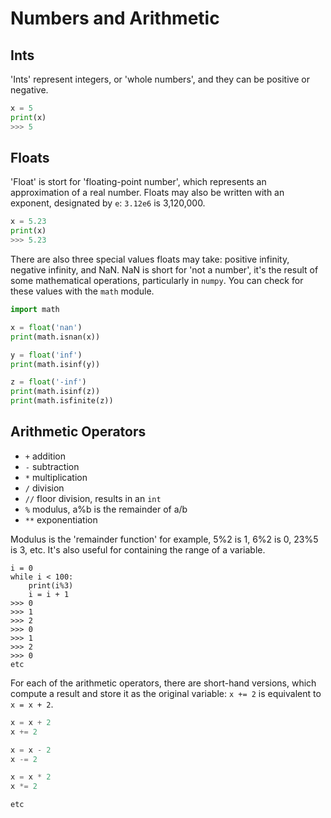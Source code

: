 
# Numbers and Arithmetic

## Ints

'Ints' represent integers, or 'whole numbers', and they can be positive or negative.

```python
x = 5
print(x)
>>> 5
```

## Floats

'Float' is stort for 'floating-point number', which represents an approximation of a real number. Floats may also be written with an exponent, designated by `e`: `3.12e6` is 3,120,000.

```python
x = 5.23
print(x)
>>> 5.23
```

There are also three special values floats may take: positive infinity, negative infinity, and NaN. NaN is short for 'not a number', it's the result of some mathematical operations, particularly in `numpy`. You can check for these values with the `math` module.

```python
import math

x = float('nan')
print(math.isnan(x))

y = float('inf')
print(math.isinf(y))

z = float('-inf')
print(math.isinf(z))
print(math.isfinite(z))
```

## Arithmetic Operators

- `+` addition
- `-` subtraction
- `*` multiplication
- `/` division
- `//` floor division, results in an `int`
- `%` modulus, a%b is the remainder of a/b
- `**` exponentiation

Modulus is the 'remainder function' for example, 5%2 is 1, 6%2 is 0, 23%5 is 3, etc. It's also useful for containing the range of a variable.

```
i = 0
while i < 100:
    print(i%3)
    i = i + 1
>>> 0
>>> 1
>>> 2
>>> 0
>>> 1
>>> 2
>>> 0
etc
```


For each of the arithmetic operators, there are short-hand versions, which compute a result and store it as the original variable: `x += 2` is equivalent to `x = x + 2`.

```python
x = x + 2
x += 2

x = x - 2
x -= 2

x = x * 2
x *= 2

etc
```







